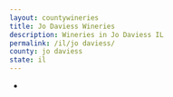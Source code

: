 ```yaml
---
layout: countywineries
title: Jo Daviess Wineries
description: Wineries in Jo Daviess IL
permalink: /il/jo daviess/
county: jo daviess
state: il
---
```

-
